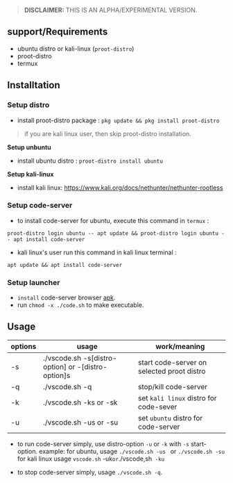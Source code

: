 >**DISCLAIMER:** THIS IS AN ALPHA/EXPERIMENTAL VERSION.
## support/Requirements
- ubuntu distro or kali-linux (`proot-distro`)
- proot-distro
- termux

## Installtation

### Setup distro
- install proot-distro package : `pkg update && pkg install proot-distro`
> if you are kali linux user, then skip proot-distro installation.

**Setup unbuntu** 
- install ubuntu distro : `proot-distro install ubuntu`

**Setup kali-linux**
- install kali linux: https://www.kali.org/docs/nethunter/nethunter-rootless

### Setup code-server
- to install code-server for ubuntu, execute this command in `termux`  : 

```
proot-distro login ubuntu -- apt update && proot-distro login ubuntu -- apt install code-server
```

- kali linux's user run this command in kali linux terminal :
```
apt update && apt install code-server
```

### Setup launcher
- `install` code-server browser [apk](app/code-server_1.apk).
- run `chmod -x ./code.sh` to make executable.

## Usage

| options | usage | work/meaning |
| ------ | ------ | ------ |
| -s | ./vscode.sh -s[distro-option] or -[distro-option]s | start code-server on selected proot distro |
| -q | ./vscode.sh -q | stop/kill code-server |
| -k | ./vscode.sh -ks or -sk | set `kali linux` distro for code-sever |
| -u | ./vscode.sh -us or -su | set `ubuntu` distro for code-server |

- to run code-server simply, use distro-option `-u` or `-k` with `-s` start-option.
example: for ubuntu, usage `./vscode.sh -us ` or `./vscode.sh -su`
         for kali linux usage `vscode.sh` -uk` or `./vscode,sh` -ku`

- to stop code-server simply, usage `./vscode.sh -q`.
